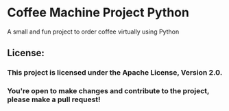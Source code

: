 # Coffee Machine Project Python

A small and fun project to order coffee virtually using Python

## License:

### This project is licensed under the Apache License, Version 2.0. 
### You're open to make changes and contribute to the project, please make a pull request!
